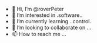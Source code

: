 - 👋 Hi, I’m @roverPeter
- 👀 I’m interested in .software..
- 🌱 I’m currently learning ..control.
- 💞️ I’m looking to collaborate on ...
- 📫 How to reach me ...

<!---
roverPeter/roverPeter is a ✨ special ✨ repository because its `README.md` (this file) appears on your GitHub profile.
You can click the Preview link to take a look at your changes.
--->
